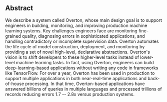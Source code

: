 ## Abstract

We describe a system called Overton, whose main design goal is to support
engineers in building, monitoring, and improving production machine learning
systems. Key challenges engineers face are monitoring fine-grained quality,
diagnosing errors in sophisticated applications, and handling contradictory or
incomplete supervision data. Overton automates the life cycle of model
construction, deployment, and monitoring by providing a set of novel
high-level, declarative abstractions. Overton's vision is to shift developers
to these higher-level tasks instead of lower-level machine learning tasks. In
fact, using Overton, engineers can build deep-learning-based applications
without writing any code in frameworks like TensorFlow. For over a year,
Overton has been used in production to support multiple applications in both
near-real-time applications and back-of-house processing. In that time,
Overton-based applications have answered billions of queries in multiple
languages and processed trillions of records reducing errors 1.7 -- 2.8x versus
production systems.
